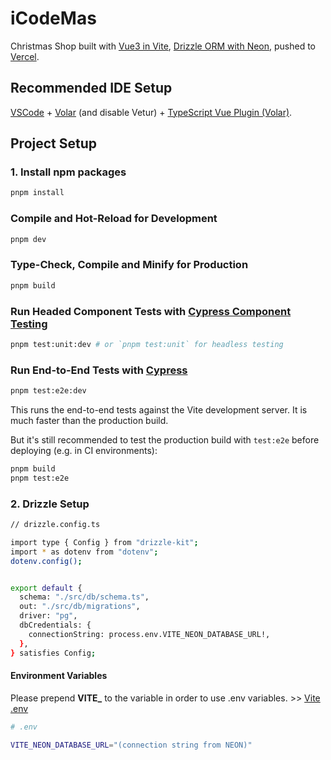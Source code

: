 # iCodeMas

Christmas Shop built with [Vue3 in Vite](https://vuejs.org/guide/quick-start.html), [Drizzle ORM with Neon](https://orm.drizzle.team/learn/tutorials/drizzle-with-frameworks/drizzle-nextjs-neon), pushed to [Vercel](https://vercel.com/).

## Recommended IDE Setup

[VSCode](https://code.visualstudio.com/) + [Volar](https://marketplace.visualstudio.com/items?itemName=Vue.volar) (and disable Vetur) + [TypeScript Vue Plugin (Volar)](https://marketplace.visualstudio.com/items?itemName=Vue.vscode-typescript-vue-plugin).

## Project Setup

### 1. Install npm packages

```sh
pnpm install
```

### Compile and Hot-Reload for Development

```sh
pnpm dev
```

### Type-Check, Compile and Minify for Production

```sh
pnpm build
```

### Run Headed Component Tests with [Cypress Component Testing](https://on.cypress.io/component)

```sh
pnpm test:unit:dev # or `pnpm test:unit` for headless testing
```

### Run End-to-End Tests with [Cypress](https://www.cypress.io/)

```sh
pnpm test:e2e:dev
```

This runs the end-to-end tests against the Vite development server.
It is much faster than the production build.

But it's still recommended to test the production build with `test:e2e` before deploying (e.g. in CI environments):

```sh
pnpm build
pnpm test:e2e
```

### 2. Drizzle Setup

```sh
// drizzle.config.ts

import type { Config } from "drizzle-kit";
import * as dotenv from "dotenv";
dotenv.config();


export default {
  schema: "./src/db/schema.ts",
  out: "./src/db/migrations",
  driver: "pg",
  dbCredentials: {
    connectionString: process.env.VITE_NEON_DATABASE_URL!,
  },
} satisfies Config;
```

#### Environment Variables

Please prepend **VITE\_** to the variable in order to use .env variables. >> [Vite .env](https://stackoverflow.com/questions/74168587/how-to-use-an-env-variable-in-vite-with-typescript)

```sh
# .env

VITE_NEON_DATABASE_URL="(connection string from NEON)"

```
